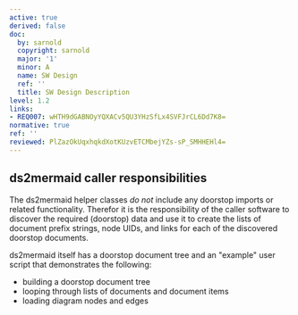 ```yaml
---
active: true
derived: false
doc:
  by: sarnold
  copyright: sarnold
  major: '1'
  minor: A
  name: SW Design
  ref: ''
  title: SW Design Description
level: 1.2
links:
- REQ007: wHTH9dGABNOyYQXACv5QU3YHzSfLx4SVFJrCL6Dd7K8=
normative: true
ref: ''
reviewed: PlZazOkUqxhqkdXotKUzvETCMbejYZs-sP_SMHHEHl4=
---
```


## ds2mermaid caller responsibilities

The ds2mermaid helper classes *do not* include any doorstop imports or
related functionality. Therefor it is the responsibility of the caller
software to discover the required (doorstop) data and  use it to create
the lists of document prefix strings, node UIDs, and links for each of
the discovered doorstop documents.

ds2mermaid itself has a doorstop document tree and an "example" user
script that demonstrates the following:

- building a doorstop document tree
- looping through lists of documents and document items
- loading diagram nodes and edges